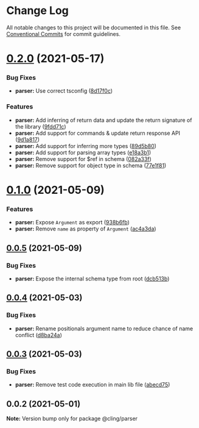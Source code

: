 # Change Log

All notable changes to this project will be documented in this file.
See [Conventional Commits](https://conventionalcommits.org) for commit guidelines.

# [0.2.0](https://github.com/simonlovesyou/cling/compare/@cling/parser@0.1.0...@cling/parser@0.2.0) (2021-05-17)


### Bug Fixes

* **parser:** Use correct tsconfig ([8d17f0c](https://github.com/simonlovesyou/cling/commit/8d17f0cea50aeb88759ba497fd28338717c08086))


### Features

* **parser:** Add inferring of return data and update the return signature of the library ([9fdd71c](https://github.com/simonlovesyou/cling/commit/9fdd71cebba2bfef448507c99623a5a5d8cc37cc))
* **parser:** Add support for commands & update return response API ([9d1a817](https://github.com/simonlovesyou/cling/commit/9d1a817fbbade1b867c30b100ca99ec44fcca6b0))
* **parser:** Add support for inferring more types ([89d5b80](https://github.com/simonlovesyou/cling/commit/89d5b80f041056e60ca7df0f37cee7814b85906b))
* **parser:** Add support for parsing array types ([e18a3b1](https://github.com/simonlovesyou/cling/commit/e18a3b110d8b30a71a5d20bacd28dd00f1fc91c3))
* **parser:** Remove support for $ref in schema ([082a33f](https://github.com/simonlovesyou/cling/commit/082a33f6815cfaa66a2c31732921f4c23e3babdc))
* **parser:** Remove support for object type in schema ([77e1f81](https://github.com/simonlovesyou/cling/commit/77e1f819981f1758ecd21f504b4b193bc1334286))





# [0.1.0](https://github.com/simonlovesyou/cling/compare/@cling/parser@0.0.5...@cling/parser@0.1.0) (2021-05-09)


### Features

* **parser:** Expose `Argument` as export ([938b6fb](https://github.com/simonlovesyou/cling/commit/938b6fbb4dd597d75e50b691d8c1fca9924881a6))
* **parser:** Remove `name` as property of `Argument` ([ac4a3da](https://github.com/simonlovesyou/cling/commit/ac4a3da523eb1d579de518f011ebdb0572f69348))





## [0.0.5](https://github.com/simonlovesyou/cling/compare/@cling/parser@0.0.4...@cling/parser@0.0.5) (2021-05-09)


### Bug Fixes

* **parser:** Expose the internal schema type from root ([dcb513b](https://github.com/simonlovesyou/cling/commit/dcb513b1461082b69f0b1440e83687135d819c04))





## [0.0.4](https://github.com/simonlovesyou/cling/compare/@cling/parser@0.0.3...@cling/parser@0.0.4) (2021-05-03)


### Bug Fixes

* **parser:** Rename positionals argument name to reduce chance of name conflict ([d8ba24a](https://github.com/simonlovesyou/cling/commit/d8ba24ae121ef23823275f98ea1bfa1a374e28b0))





## [0.0.3](https://github.com/simonlovesyou/cling/compare/@cling/parser@0.0.2...@cling/parser@0.0.3) (2021-05-03)


### Bug Fixes

* **parser:** Remove test code execution in main lib file ([abecd75](https://github.com/simonlovesyou/cling/commit/abecd75af1f7cfda78b43265b3ac075cdb397fa2))





## 0.0.2 (2021-05-01)

**Note:** Version bump only for package @cling/parser
